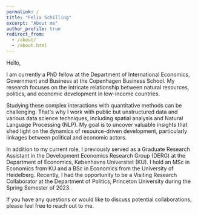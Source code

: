 ```yaml
---
permalink: /
title: "Felix Schilling"
excerpt: "About me"
author_profile: true
redirect_from: 
  - /about/
  - /about.html
---
```


Hello,

I am currently a PhD fellow at the Department of International Economics, Government and Business at the Copenhagen Business School. My research focuses on the intricate relationship between natural resources, politics, and economic development in low-income countries.

Studying these complex interactions with quantitative methods can be challenging. That's why I work with public but unstructured data and various data science techniques, including spatial analysis and Natural Language Processing (NLP). My goal is to uncover valuable insights that shed light on the dynamics of resource-driven development, particularly linkages between political and economic actors.

In addition to my current role, I previously served as a Graduate Research Assistant in the Development Economics Research Group (DERG) at the Department of Economics, Københavns Universitet (KU). I hold an MSc in Economics from KU and a BSc in Economics from the University of Heidelberg. Recently, I had the opportunity to be a Visiting Research Collaborator at the Department of Politics, Princeton University during the Spring Semester of 2023.

If you have any questions or would like to discuss potential collaborations, please feel free to reach out to me.
